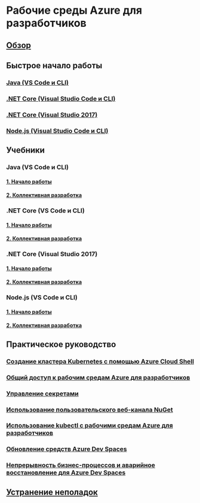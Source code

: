 # Рабочие среды Azure для разработчиков
## [Обзор](index.yml)

## Быстрое начало работы
### [Java (VS Code и CLI)](quickstart-java.md)
### [.NET Core (Visual Studio Code и CLI)](quickstart-netcore.md)
### [.NET Core (Visual Studio 2017)](quickstart-netcore-visualstudio.md)
### [Node.js (Visual Studio Code и CLI)](quickstart-nodejs.md)

## Учебники
### Java (VS Code и CLI)
#### [1. Начало работы](get-started-java.md)
#### [2. Коллективная разработка](team-development-java.md)
### .NET Core (VS Code и CLI)
#### [1. Начало работы](get-started-netcore.md)
#### [2. Коллективная разработка](team-development-netcore.md)
### .NET Core (Visual Studio 2017)
#### [1. Начало работы](get-started-netcore-visualstudio.md)
#### [2. Коллективная разработка](team-development-netcore-visualstudio.md)
### Node.js (VS Code и CLI)
#### [1. Начало работы](get-started-nodejs.md)
#### [2. Коллективная разработка](team-development-nodejs.md)

## Практическое руководство
### [Создание кластера Kubernetes с помощью Azure Cloud Shell](how-to/create-cluster-cloud-shell.md)
### [Общий доступ к рабочим средам Azure для разработчиков](how-to/share-dev-spaces.md)
### [Управление секретами](how-to/manage-secrets.md)
### [Использование пользовательского веб-канала NuGet](how-to/use-custom-nuget-feed.md)
### [Использование kubectl с рабочими средам Azure для разработчиков](how-to/use-kubectl-with-azure-dev-spaces.md)
### [Обновление средств Azure Dev Spaces](how-to/upgrade-tools.md)
### [Непрерывность бизнес-процессов и аварийное восстановление для Azure Dev Spaces](how-to/dev-spaces-business-continuity.md)

## [Устранение неполадок](troubleshooting.md)



